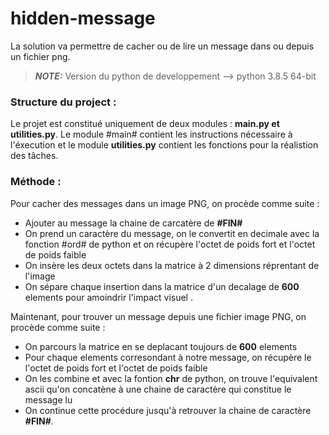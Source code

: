 # hidden-message
La solution va permettre de cacher ou de lire un message dans ou depuis un fichier png. 

> **_NOTE:_**  Version du python de developpement --> python 3.8.5 64-bit


### Structure du project :
Le projet est constitué uniquement de deux modules : **main.py et utilities.py**. Le module #main# contient les instructions nécessaire à l'éxecution et le module **utilities.py** contient les fonctions pour la réalistion des tâches.

### Méthode : 
Pour cacher des messages dans un image PNG, on procède comme suite :
- Ajouter au message la chaine de carcatère de **\#FIN\#** 
- On prend un caractère du message, on le convertit en decimale avec la fonction #ord# de python et on récupère l'octet de poids fort et l'octet de poids faible
- On insère les deux octets dans la matrice à 2 dimensions réprentant de l'image
- On sépare chaque insertion dans la matrice d'un decalage de **600** elements pour amoindrir l'impact visuel .

Maintenant, pour trouver un message depuis une fichier image PNG, on procède comme suite :
- On parcours la matrice en se deplacant toujours de **600** elements
- Pour chaque elements corresondant à notre message, on récupère le l'octet de poids fort et l'octet de poids faible
- On les combine et avec la fontion **chr** de python, on trouve l'equivalent ascii qu'on concatène à une chaine de caractère qui constitue le message lu
- On continue cette procédure jusqu'à retrouver la chaine de caractère **\#FIN\#**.
